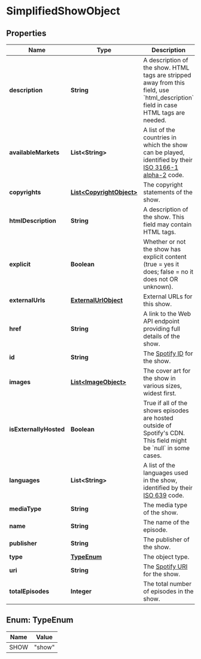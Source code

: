 

# SimplifiedShowObject


## Properties

| Name | Type | Description | Notes |
|------------ | ------------- | ------------- | -------------|
|**description** | **String** | A description of the show. HTML tags are stripped away from this field, use &#x60;html_description&#x60; field in case HTML tags are needed.  |  |
|**availableMarkets** | **List&lt;String&gt;** | A list of the countries in which the show can be played, identified by their [ISO 3166-1 alpha-2](http://en.wikipedia.org/wiki/ISO_3166-1_alpha-2) code.  |  |
|**copyrights** | [**List&lt;CopyrightObject&gt;**](CopyrightObject.md) | The copyright statements of the show.  |  |
|**htmlDescription** | **String** | A description of the show. This field may contain HTML tags.  |  |
|**explicit** | **Boolean** | Whether or not the show has explicit content (true &#x3D; yes it does; false &#x3D; no it does not OR unknown).  |  |
|**externalUrls** | [**ExternalUrlObject**](ExternalUrlObject.md) | External URLs for this show.  |  |
|**href** | **String** | A link to the Web API endpoint providing full details of the show.  |  |
|**id** | **String** | The [Spotify ID](/documentation/web-api/concepts/spotify-uris-ids) for the show.  |  |
|**images** | [**List&lt;ImageObject&gt;**](ImageObject.md) | The cover art for the show in various sizes, widest first.  |  |
|**isExternallyHosted** | **Boolean** | True if all of the shows episodes are hosted outside of Spotify&#39;s CDN. This field might be &#x60;null&#x60; in some cases.  |  |
|**languages** | **List&lt;String&gt;** | A list of the languages used in the show, identified by their [ISO 639](https://en.wikipedia.org/wiki/ISO_639) code.  |  |
|**mediaType** | **String** | The media type of the show.  |  |
|**name** | **String** | The name of the episode.  |  |
|**publisher** | **String** | The publisher of the show.  |  |
|**type** | [**TypeEnum**](#TypeEnum) | The object type.  |  |
|**uri** | **String** | The [Spotify URI](/documentation/web-api/concepts/spotify-uris-ids) for the show.  |  |
|**totalEpisodes** | **Integer** | The total number of episodes in the show.  |  |



## Enum: TypeEnum

| Name | Value |
|---- | -----|
| SHOW | &quot;show&quot; |




